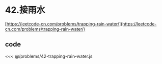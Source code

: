 # 42.接雨水

[https://leetcode-cn.com/problems/trapping-rain-water/](https://leetcode-cn.com/problems/trapping-rain-water/)

## code

<<< @/problems/42-trapping-rain-water.js

<Vssue :title="$title" />
